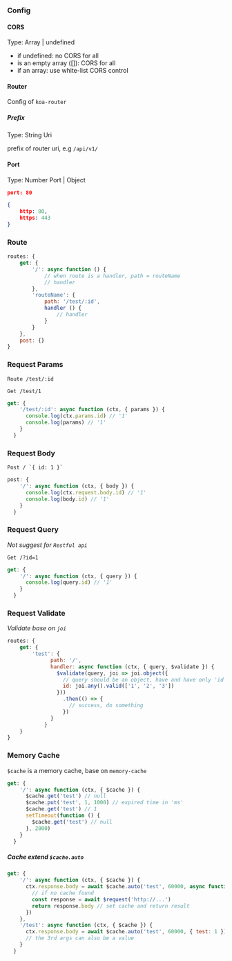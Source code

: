 ### Config

#### CORS

Type: Array | undefined

* if undefined: no CORS for all
* is an empty array ([]): CORS for all
* if an array: use white-list CORS control

#### Router

Config of `koa-router`

##### Prefix

Type: String Uri

prefix of router uri, e.g `/api/v1/`

#### Port

Type: Number Port | Object

```json
port: 80
```

```json
{
    http: 80,
    https: 443
}
```

### Route

```JavaScript
routes: {
    get: {
        '/': async function () {
            // when route is a handler, path = routeName
            // handler
        },
        'routeName': {
            path: '/test/:id',
            handler () {
                // handler
            }
        }
    },
    post: {}
}
```

### Request Params

```
Route /test/:id
```

```
Get /test/1
```

```JavaScript
get: {
    '/test/:id': async function (ctx, { params }) {
      console.log(ctx.params.id) // '1'
      console.log(params) // '1'
    }
  }
```

### Request Body

```
Post / `{ id: 1 }`
```

```JavaScript
post: {
    '/': async function (ctx, { body }) {
      console.log(ctx.request.body.id) // '1'
      console.log(body.id) // '1'
    }
  }
```

### Request Query

*Not suggest for `Restful api`*

```
Get /?id=1
```

```JavaScript
get: {
    '/': async function (ctx, { query }) {
      console.log(query.id) // '1'
    }
  }
```

### Request Validate

*Validate base on `joi`*

```JavaScript
routes: {
    get: {
        'test': {
              path: '/',
              handler: async function (ctx, { query, $validate }) {
                $validate(query, joi => joi.object({
                  // query should be an object, have and have only 'id', and its value should be 1, 2 or 3.
                  id: joi.any().valid(['1', '2', '3'])
                }))
                  .then(() => {
                    // success, do something
                  })
              }
            }
    }
}
```

### Memory Cache

`$cache` is a memory cache, base on `memory-cache`

```JavaScript
get: {
    '/': async function (ctx, { $cache }) {
      $cache.get('test') // null
      $cache.put('test', 1, 1000) // expired time in 'ms'
      $cache.get('test') // 1
      setTimeout(function () {
        $cache.get('test') // null
      }, 2000)
    }
  }
```

##### Cache extend `$cache.auto`

```JavaScript
get: {
    '/': async function (ctx, { $cache }) {
      ctx.response.body = await $cache.auto('test', 60000, async function () {
        // if no cache found
        const response = await $request('http://...')
        return response.body // set cache and return result
      })
    },
    '/test': async function (ctx, { $cache }) {
      ctx.response.body = await $cache.auto('test', 60000, { test: 1 })
      // the 3rd args can also be a value
    }
  }
```

